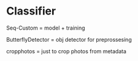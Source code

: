 # Classifier
Seq-Custom = model + training

ButterflyDetector = obj detector for preprossesing 

cropphotos = just to crop photos from metadata
